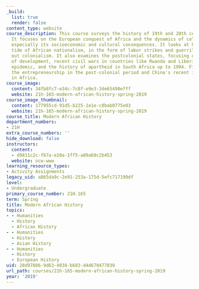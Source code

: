 ```yaml
---
_build:
  list: true
  render: false
content_type: website
course_description: This course surveys the history of 19th and 20th century Africa.
  It focuses on the European conquest of Africa and the dynamics of colonial rule,
  especially its socioeconomic and cultural consequences. It looks at how the rising
  tide of African nationalism, in the form of labor strikes and guerrilla wars, ushered
  out colonialism. It also examines the postcolonial states, focusing on the politics
  of development, recent civil wars in countries like Rwanda and Liberia, the AIDS
  epidemic, and the history of apartheid in South Africa up to 1994. Finally, it surveys
  the entrepreneurship in the post-colonial period and China's recent involvement
  in Africa.
course_image:
  content: 34fb8fc7-e34c-7c8f-e9e3-3de65490efff
  website: 21h-165-modern-african-history-spring-2019
course_image_thumbnail:
  content: 177955cd-91d5-b225-1e1e-c8bab0775e03
  website: 21h-165-modern-african-history-spring-2019
course_title: Modern African History
department_numbers:
- 21H
extra_course_numbers: ''
hide_download: false
instructors:
  content:
  - d9811c2c-f67a-e20a-1ff5-a89a60c2b453
  website: ocw-www
learning_resource_types:
- Activity Assignments
legacy_uid: a865da9c-2e91-253a-175d-5efc717199df
level:
- Undergraduate
primary_course_number: 21H.165
term: Spring
title: Modern African History
topics:
- - Humanities
  - History
  - African History
- - Humanities
  - History
  - Asian History
- - Humanities
  - History
  - European History
uid: 28d97806-9d63-4038-b683-d4d670477039
url_path: courses/21h-165-modern-african-history-spring-2019
year: '2019'
---
```

